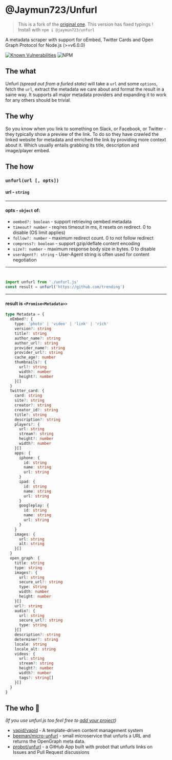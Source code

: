 # @Jaymun723/Unfurl

> This is a fork of the [original one](https://github.com/jacktuck/unfurl). This version has fixed typings !
> Install with `npm i @jaymun723/unfurl`

A metadata scraper with support for oEmbed, Twitter Cards and Open Graph Protocol for Node.js (>=v6.0.0)

[![Known Vulnerabilities](https://snyk.io/test/github/jaymun723/unfurl/badge.svg?style=flat-square)](https://snyk.io/test/github/jaymun723/unfurl)
![NPM](https://img.shields.io/npm/v/unfurl.js.svg?style=flat-square)

## The what

Unfurl _(spread out from a furled state)_ will take a `url` and some `options`, fetch the `url`, extract the metadata we care about and format the result in a saine way. It supports all major metadata providers and expanding it to work for any others should be trivial.

## The why

So you know when you link to something on Slack, or Facebook, or Twitter - they typically show a preview of the link. To do so they have crawled the linked website for metadata and enriched the link by providing more context about it. Which usually entails grabbing its title, description and image/player embed.

## The how

### `unfurl(url [, opts])`

#### url - `string`

---

#### opts - `object` of:

- `oembed?: boolean` - support retrieving oembed metadata
- `timeout? number` - req/res timeout in ms, it resets on redirect. 0 to disable (OS limit applies)
- `follow?: number` - maximum redirect count. 0 to not follow redirect
- `compress?: boolean` - support gzip/deflate content encoding
- `size?: number` - maximum response body size in bytes. 0 to disable
- `userAgent?: string` - User-Agent string is often used for content negotiation

---

#

```typescript
import unfurl from './unfurl.js'
const result = unfurl('https://github.com/trending')
```

---

#### result is `<Promise<Metadata>>`

```typescript
type Metadata = {
  oEmbed?: {
    type: 'photo' | 'video' | 'link' | 'rich'
    version?: string
    title?: string
    author_name?: string
    author_url?: string
    provider_name?: string
    provider_url?: string
    cache_age?: number
    thumbnails?: {
      url?: string
      width?: number
      height?: number
    }[]
  }
  twitter_card: {
    card: string
    site?: string
    creator?: string
    creator_id?: string
    title?: string
    description?: string
    players?: {
      url: string
      stream?: string
      height?: number
      width?: number
    }[]
    apps: {
      iphone: {
        id: string
        name: string
        url: string
      }
      ipad: {
        id: string
        name: string
        url: string
      }
      googleplay: {
        id: string
        name: string
        url: string
      }
    }
    images: {
      url: string
      alt: string
    }[]
  }
  open_graph: {
    title: string
    type: string
    images?: {
      url: string
      secure_url?: string
      type: string
      width: number
      height: number
    }[]
    url?: string
    audio?: {
      url: string
      secure_url?: string
      type: string
    }[]
    description?: string
    determiner?: string
    locale: string
    locale_alt: string
    videos: {
      url: string
      stream?: string
      height?: number
      width?: number
      tags?: string[]
    }[]
  }
}
```

## The who 💖

_(If you use unfurl.js too feel free to [add your project](https://github.com/jacktuck/unfurl/edit/master/README.md))_

- [vapid/vapid](https://github.com/vapid/vapid) - A template-driven content management system
- [beeman/micro-unfurl](https://github.com/beeman/micro-unfurl) - small microservice that unfurls a URL and returns the OpenGraph meta data.
- [probot/unfurl](https://github.com/probot/unfurl) - a GitHub App built with probot that unfurls links on Issues and Pull Request discussions
